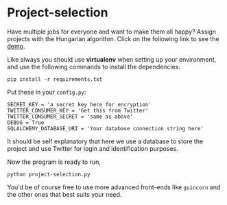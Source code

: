 
Project-selection
=================

Have multiple jobs for everyone and want to make them all happy? Assign projects with the Hungarian algorithm. Click on the following link to see the [demo](http://project-signup.herokuapp.com).

Like always you should use **virtualenv** when setting up your environment, and use the following commands to install the dependencies:

```
pip install -r requirements.txt
```

Put these in your `config.py`:

```
SECRET_KEY = 'a secret key here for encryption'
TWITTER_CONSUMER_KEY = 'Get this from Twitter'
TWITTER_CONSUMER_SECRET = 'same as above'
DEBUG = True
SQLALCHEMY_DATABASE_URI = 'Your database connection string here'
```
It should be self explanatory that here we use a database to store the project and use Twitter for login and identification purposes.


Now the program is ready to run,

```
python project-selection.py
```

You'd be of course free to use more advanced front-ends like `guincorn` and the other ones that best suits your need.

